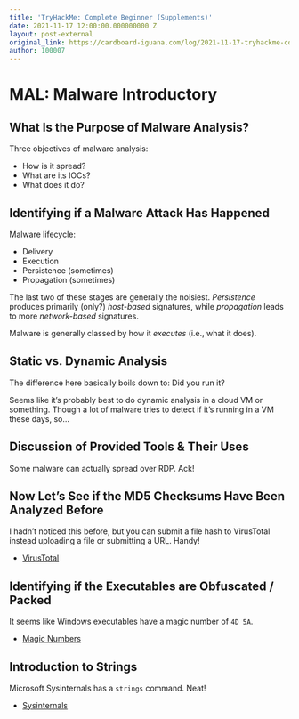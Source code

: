 ```yaml
---
title: 'TryHackMe: Complete Beginner (Supplements)'
date: 2021-11-17 12:00:00.000000000 Z
layout: post-external
original_link: https://cardboard-iguana.com/log/2021-11-17-tryhackme-complete-beginner-supplements.html
author: 100007
---
```


# MAL: Malware Introductory

## What Is the Purpose of Malware Analysis?

Three objectives of malware analysis:

- How is it spread?
- What are its IOCs?
- What does it do?

## Identifying if a Malware Attack Has Happened

Malware lifecycle:

- Delivery
- Execution
- Persistence (sometimes)
- Propagation (sometimes)

The last two of these stages are generally the noisiest. _Persistence_ produces primarily (only?) _host-based_ signatures, while _propagation_ leads to more _network-based_ signatures.

Malware is generally classed by how it _executes_ (i.e., what it does).

## Static vs. Dynamic Analysis

The difference here basically boils down to: Did you run it?

Seems like it’s probably best to do dynamic analysis in a cloud VM or something. Though a lot of malware tries to detect if it’s running in a VM these days, so…

## Discussion of Provided Tools & Their Uses

Some malware can actually spread over RDP. Ack!

## Now Let’s See if the MD5 Checksums Have Been Analyzed Before

I hadn’t noticed this before, but you can submit a file hash to VirusTotal instead uploading a file or submitting a URL. Handy!

- [VirusTotal](https://www.virustotal.com)

## Identifying if the Executables are Obfuscated / Packed

It seems like Windows executables have a magic number of `4D 5A`.

- [Magic Numbers](https://cardboard-iguana.com/notes/magic-numbers.html)

## Introduction to Strings

Microsoft Sysinternals has a `strings` command. Neat!

- [Sysinternals](https://docs.microsoft.com/en-us/sysinternals/)
